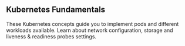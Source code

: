 ## Kubernetes Fundamentals
These Kubernetes concepts guide you to implement pods and different workloads available. Learn about network configuration, storage and liveness & readiness probes settings.
